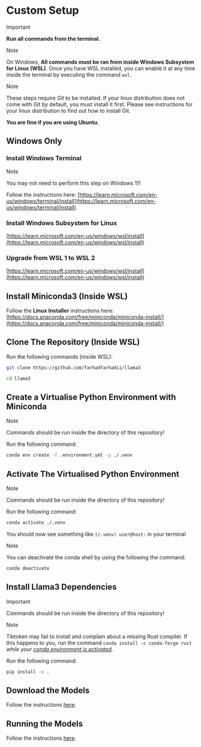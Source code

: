 # Custom Setup

> [!IMPORTANT]
> **Run all commands from the terminal.**

> [!NOTE]
> On Windows, **All commands must be ran from inside Windows Subsystem**
> **for Linux (WSL)**.
> Once you have WSL installed, you can enable it at any time inside 
> the terminal by executing the command `wsl`.

> [!NOTE]
> These steps require _Git_ to be installed. If your linux distribution does not
> come with Git by default, you must install it first.
> Please see instructions for your linux distribution to find out
> how to install Git.
>
> **You are fine if you are using Ubuntu.**

## Windows Only

### Install Windows Terminal

> [!NOTE]
> You may not need to perform this step on Windows 11!

Follow the instructions here: [https://learn.microsoft.com/en-us/windows/terminal/install](https://learn.microsoft.com/en-us/windows/terminal/install)

### Install Windows Subsystem for Linux

[https://learn.microsoft.com/en-us/windows/wsl/install](https://learn.microsoft.com/en-us/windows/wsl/install)

### Upgrade from WSL 1 to WSL 2

[https://learn.microsoft.com/en-us/windows/wsl/install](https://learn.microsoft.com/en-us/windows/wsl/install)

## Install Miniconda3 (Inside WSL)

Follow the **Linux Installer** instructions here: [https://docs.anaconda.com/free/miniconda/miniconda-install/](https://docs.anaconda.com/free/miniconda/miniconda-install/)

## Clone The Repository (Inside WSL)

Run the following commands (inside WSL):

```sh
git clone https://github.com/farhadfarhadii/llama3
```

```sh
cd llama3
```

## Create a Virtualise Python Environment with Miniconda

> [!NOTE]
> Commands should be run inside the directory of this repository!

Run the following command:

```sh
conda env create -f .environment.yml -p ./.venv
```

## Activate The Virtualised Python Environment

> [!NOTE]
> Commands should be run inside the directory of this repository!

Run the following command:

```sh
conda activate ./.venv
```

You should now see something like `(/.venv) user@host:` in your terminal

> [!NOTE]
> You can deactivate the conda shell by using the following the command:

```sh
conda deactivate
```

## Install Llama3 Dependencies

> [!IMPORTANT]
> Commands should be run inside the directory of this repository!

> [!NOTE]
> Tiktoken may fail to install and complain about a missing Rust compiler.
> If this happens to you, run the command
> `conda install -c conda-forge rust` _while your [conda environment is activated](#activate-the-virtualised-python-environment)_.

Run the following command:

```sh
pip install -e .
```

## Download the Models

Follow the instructions [here](./README.md#download).

## Running the Models

Follow the instructions [here](./README.md#quick-start).
